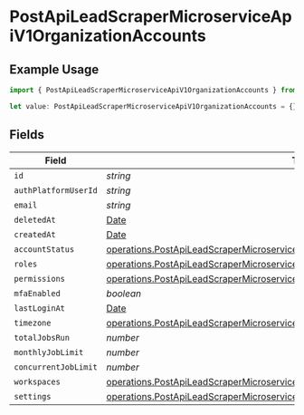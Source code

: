# PostApiLeadScraperMicroserviceApiV1OrganizationAccounts

## Example Usage

```typescript
import { PostApiLeadScraperMicroserviceApiV1OrganizationAccounts } from "oppulence-backend-sdk/models/operations";

let value: PostApiLeadScraperMicroserviceApiV1OrganizationAccounts = {};
```

## Fields

| Field                                                                                                                                                                                        | Type                                                                                                                                                                                         | Required                                                                                                                                                                                     | Description                                                                                                                                                                                  |
| -------------------------------------------------------------------------------------------------------------------------------------------------------------------------------------------- | -------------------------------------------------------------------------------------------------------------------------------------------------------------------------------------------- | -------------------------------------------------------------------------------------------------------------------------------------------------------------------------------------------- | -------------------------------------------------------------------------------------------------------------------------------------------------------------------------------------------- |
| `id`                                                                                                                                                                                         | *string*                                                                                                                                                                                     | :heavy_minus_sign:                                                                                                                                                                           | N/A                                                                                                                                                                                          |
| `authPlatformUserId`                                                                                                                                                                         | *string*                                                                                                                                                                                     | :heavy_minus_sign:                                                                                                                                                                           | N/A                                                                                                                                                                                          |
| `email`                                                                                                                                                                                      | *string*                                                                                                                                                                                     | :heavy_minus_sign:                                                                                                                                                                           | N/A                                                                                                                                                                                          |
| `deletedAt`                                                                                                                                                                                  | [Date](https://developer.mozilla.org/en-US/docs/Web/JavaScript/Reference/Global_Objects/Date)                                                                                                | :heavy_minus_sign:                                                                                                                                                                           | N/A                                                                                                                                                                                          |
| `createdAt`                                                                                                                                                                                  | [Date](https://developer.mozilla.org/en-US/docs/Web/JavaScript/Reference/Global_Objects/Date)                                                                                                | :heavy_minus_sign:                                                                                                                                                                           | N/A                                                                                                                                                                                          |
| `accountStatus`                                                                                                                                                                              | [operations.PostApiLeadScraperMicroserviceApiV1OrganizationOrganizationsAccountStatus](../../models/operations/postapileadscrapermicroserviceapiv1organizationorganizationsaccountstatus.md) | :heavy_minus_sign:                                                                                                                                                                           | N/A                                                                                                                                                                                          |
| `roles`                                                                                                                                                                                      | [operations.PostApiLeadScraperMicroserviceApiV1OrganizationOrganizationsRoles](../../models/operations/postapileadscrapermicroserviceapiv1organizationorganizationsroles.md)[]               | :heavy_minus_sign:                                                                                                                                                                           | N/A                                                                                                                                                                                          |
| `permissions`                                                                                                                                                                                | [operations.PostApiLeadScraperMicroserviceApiV1OrganizationOrganizationsPermissions](../../models/operations/postapileadscrapermicroserviceapiv1organizationorganizationspermissions.md)[]   | :heavy_minus_sign:                                                                                                                                                                           | N/A                                                                                                                                                                                          |
| `mfaEnabled`                                                                                                                                                                                 | *boolean*                                                                                                                                                                                    | :heavy_minus_sign:                                                                                                                                                                           | N/A                                                                                                                                                                                          |
| `lastLoginAt`                                                                                                                                                                                | [Date](https://developer.mozilla.org/en-US/docs/Web/JavaScript/Reference/Global_Objects/Date)                                                                                                | :heavy_minus_sign:                                                                                                                                                                           | N/A                                                                                                                                                                                          |
| `timezone`                                                                                                                                                                                   | [operations.PostApiLeadScraperMicroserviceApiV1OrganizationOrganizationsTimezone](../../models/operations/postapileadscrapermicroserviceapiv1organizationorganizationstimezone.md)           | :heavy_minus_sign:                                                                                                                                                                           | N/A                                                                                                                                                                                          |
| `totalJobsRun`                                                                                                                                                                               | *number*                                                                                                                                                                                     | :heavy_minus_sign:                                                                                                                                                                           | N/A                                                                                                                                                                                          |
| `monthlyJobLimit`                                                                                                                                                                            | *number*                                                                                                                                                                                     | :heavy_minus_sign:                                                                                                                                                                           | N/A                                                                                                                                                                                          |
| `concurrentJobLimit`                                                                                                                                                                         | *number*                                                                                                                                                                                     | :heavy_minus_sign:                                                                                                                                                                           | N/A                                                                                                                                                                                          |
| `workspaces`                                                                                                                                                                                 | [operations.PostApiLeadScraperMicroserviceApiV1OrganizationOrganizationsWorkspaces](../../models/operations/postapileadscrapermicroserviceapiv1organizationorganizationsworkspaces.md)[]     | :heavy_minus_sign:                                                                                                                                                                           | N/A                                                                                                                                                                                          |
| `settings`                                                                                                                                                                                   | [operations.PostApiLeadScraperMicroserviceApiV1OrganizationOrganizationsSettings](../../models/operations/postapileadscrapermicroserviceapiv1organizationorganizationssettings.md)           | :heavy_minus_sign:                                                                                                                                                                           | N/A                                                                                                                                                                                          |